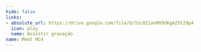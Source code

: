 ```yaml
---
hide: false
links:
- absolute_url: https://drive.google.com/file/d/1Sc0I1anMX9dKgA25t29p4-Q7StzaeYkU/view?usp=sharing
  icon: play
  name: Assistir gravação
name: Meet MC4
---
```

